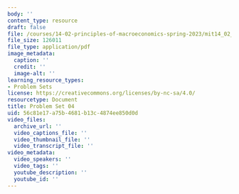 ```yaml
---
body: ''
content_type: resource
draft: false
file: /courses/14-02-principles-of-macroeconomics-spring-2023/mit14_02_s23_pset4.pdf
file_size: 126011
file_type: application/pdf
image_metadata:
  caption: ''
  credit: ''
  image-alt: ''
learning_resource_types:
- Problem Sets
license: https://creativecommons.org/licenses/by-nc-sa/4.0/
resourcetype: Document
title: Problem Set 04
uid: 56c81e17-a75b-4681-b13c-4874ee850d0d
video_files:
  archive_url: ''
  video_captions_file: ''
  video_thumbnail_file: ''
  video_transcript_file: ''
video_metadata:
  video_speakers: ''
  video_tags: ''
  youtube_description: ''
  youtube_id: ''
---
```

